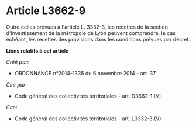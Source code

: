 # Article L3662-9

Outre celles prévues à l'article L. 3332-3, les recettes de la section d'investissement de la métropole de Lyon peuvent
comprendre, le cas échéant, les recettes des provisions dans les conditions prévues par décret.

**Liens relatifs à cet article**

_Créé par_:

  - ORDONNANCE n°2014-1335 du 6 novembre 2014 - art. 37

_Cité par_:

  - Code général des collectivités territoriales - art. D3662-1 (V)

_Cite_:

  - Code général des collectivités territoriales - art. L3332-3 (V)
